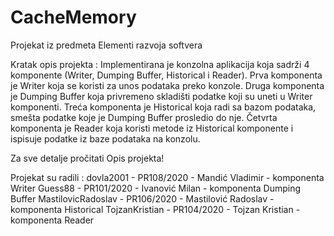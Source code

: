 # CacheMemory
Projekat iz predmeta Elementi razvoja softvera

Kratak opis projekta :
Implementirana je konzolna aplikacija koja sadrži 4 komponente (Writer, Dumping Buffer, Historical i Reader).
Prva komponenta je Writer koja se koristi za unos podataka preko konzole.
Druga komponenta je Dumping Buffer koja privremeno skladišti podatke koji su uneti u Writer komponenti.
Treća komponenta je Historical koja radi sa bazom podataka, smešta podatke koje je Dumping Buffer prosledio do nje.
Četvrta komponenta je Reader koja koristi metode iz Historical komponente i ispisuje podatke iz baze podataka na konzolu.

Za sve detalje pročitati Opis projekta!


Projekat su radili :
dovla2001 - PR108/2020 - Mandić Vladimir - komponenta Writer
Guess88 - PR101/2020 - Ivanović Milan - komponenta Dumping Buffer
MastilovicRadoslav - PR106/2020 - Mastilović Radoslav - komponenta Historical
TojzanKristian - PR104/2020 - Tojzan Kristian - komponenta Reader
